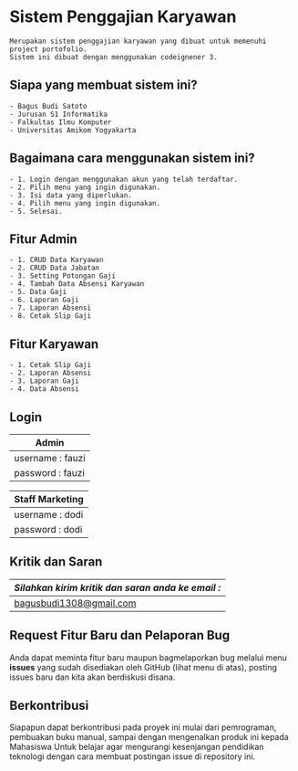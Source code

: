 # Sistem Penggajian Karyawan
    Merupakan sistem penggajian karyawan yang dibuat untuk memenuhi project portofolio.
    Sistem ini dibuat dengan menggunakan codeignener 3.

##  Siapa yang membuat sistem ini?
    - Bagus Budi Satoto
    - Jurusan S1 Informatika 
    - Falkultas Ilmu Komputer
    - Universitas Amikom Yogyakarta

## Bagaimana cara menggunakan sistem ini?

```
- 1. Login dengan menggunakan akun yang telah terdaftar.
- 2. Pilih menu yang ingin digunakan.
- 3. Isi data yang diperlukan.
- 4. Pilih menu yang ingin digunakan.
- 5. Selesai.
```

## Fitur Admin

```
- 1. CRUD Data Karyawan
- 2. CRUD Data Jabatan
- 3. Setting Potongan Gaji
- 4. Tambah Data Absensi Karyawan
- 5. Data Gaji
- 6. Laporan Gaji
- 7. Laporan Absensi
- 8. Cetak Slip Gaji
```

## Fitur Karyawan

```
- 1. Cetak Slip Gaji
- 2. Laporan Absensi
- 3. Laporan Gaji
- 4. Data Absensi
```

## Login

| Admin                 |
|-----------------------|
| username : fauzi      |
| password : fauzi      |


| Staff Marketing       |
|-----------------------|
| username : dodi       |
| password : dodi       |

## Kritik dan Saran

| *_Silahkan kirim kritik dan saran anda ke email :_*  |
|------------------------------------------------------|
| bagusbudi1308@gmail.com                              |


## Request Fitur Baru dan Pelaporan Bug

Anda dapat meminta fitur baru maupun bagmelaporkan bug melalui menu **issues** yang sudah disediakan oleh GitHub 
(lihat menu di atas), posting issues baru dan kita akan berdiskusi disana.

## Berkontribusi

Siapapun dapat berkontribusi pada proyek ini mulai dari pemrograman, pembuakan buku manual, sampai dengan mengenalkan produk ini kepada Mahasiswa 
Untuk belajar agar mengurangi kesenjangan pendidikan teknologi dengan cara membuat postingan issue di repository ini.

